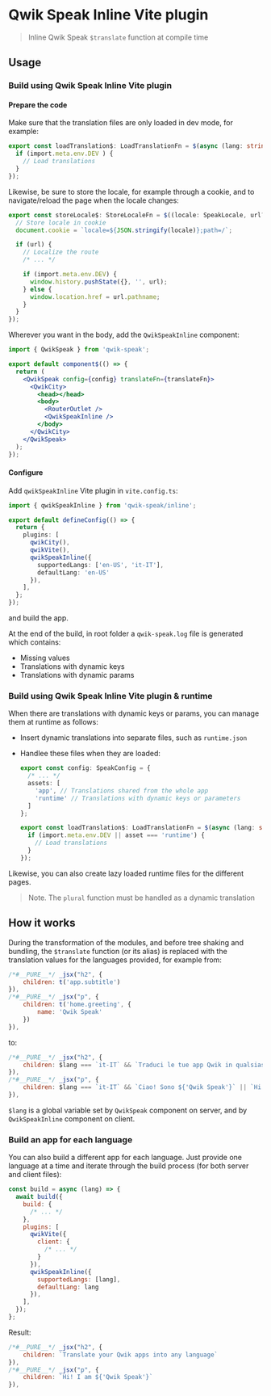 # Qwik Speak Inline Vite plugin

> Inline Qwik Speak `$translate` function at compile time

## Usage
### Build using Qwik Speak Inline Vite plugin
#### Prepare the code
Make sure that the translation files are only loaded in dev mode, for example:
```typescript
export const loadTranslation$: LoadTranslationFn = $(async (lang: string, asset: string, url?: URL) => {
  if (import.meta.env.DEV ) {
    // Load translations
  }
});
```
Likewise, be sure to store the locale, for example through a cookie, and to navigate/reload the page when the locale changes:
```typescript
export const storeLocale$: StoreLocaleFn = $((locale: SpeakLocale, url?: URL) => {
  // Store locale in cookie 
  document.cookie = `locale=${JSON.stringify(locale)};path=/`;

  if (url) {
    // Localize the route
    /* ... */

    if (import.meta.env.DEV) {
      window.history.pushState({}, '', url);
    } else {
      window.location.href = url.pathname;
    }
  }
});
```
Wherever you want in the body, add the `QwikSpeakInline` component:
```jsx
import { QwikSpeak } from 'qwik-speak';

export default component$(() => {
  return (
    <QwikSpeak config={config} translateFn={translateFn}>
      <QwikCity>
        <head></head>
        <body>
          <RouterOutlet />
          <QwikSpeakInline />
        </body>
      </QwikCity>
    </QwikSpeak>
  );
});
```
#### Configure
Add `qwikSpeakInline` Vite plugin in `vite.config.ts`:
```typescript
import { qwikSpeakInline } from 'qwik-speak/inline';

export default defineConfig(() => {
  return {
    plugins: [
      qwikCity(),
      qwikVite(),
      qwikSpeakInline({
        supportedLangs: ['en-US', 'it-IT'],
        defaultLang: 'en-US'
      }),
    ],
  };
});
```
and build the app.

At the end of the build, in root folder a `qwik-speak.log` file is generated which contains:
- Missing values
- Translations with dynamic keys
- Translations with dynamic params

### Build using Qwik Speak Inline Vite plugin & runtime
When there are translations with dynamic keys or params, you can manage them at runtime as follows:
- Insert dynamic translations into separate files, such as `runtime.json`
- Handlee these files when they are loaded:
  
  ```typescript
  export const config: SpeakConfig = {
    /* ... */
    assets: [
      'app', // Translations shared from the whole app
      'runtime' // Translations with dynamic keys or parameters
    ]
  };
  ```
  ```typescript
  export const loadTranslation$: LoadTranslationFn = $(async (lang: string, asset: string, url?: URL) => {
    if (import.meta.env.DEV || asset === 'runtime') {
      // Load translations
    }
  });
  ```
Likewise, you can also create lazy loaded runtime files for the different pages.

> Note. The `plural` function must be handled as a dynamic translation

## How it works
During the transformation of the modules, and before tree shaking and bundling, the `$translate` function (or its alias) is replaced with the translation values for the languages provided, for example from:
```javascript
/*#__PURE__*/ _jsx("h2", {
    children: t('app.subtitle')
}),
/*#__PURE__*/ _jsx("p", {
    children: t('home.greeting', {
        name: 'Qwik Speak'
    })
}),
```
to:
```javascript
/*#__PURE__*/ _jsx("h2", {
    children: $lang === `it-IT` && `Traduci le tue app Qwik in qualsiasi lingua` || `Translate your Qwik apps into any language`
}),
/*#__PURE__*/ _jsx("p", {
    children: $lang === `it-IT` && `Ciao! Sono ${'Qwik Speak'}` || `Hi! I am ${'Qwik Speak'}`
}),
```
`$lang` is a global variable set by `QwikSpeak` component on server, and by `QwikSpeakInline` component on client.

### Build an app for each language
You can also build a different app for each language. Just provide one language at a time and iterate through the build process (for both server and client files):
```javascript
const build = async (lang) => {
  await build({
    build: {
      /* ... */
    },
    plugins: [
      qwikVite({
        client: {
          /* ... */
        }
      }),
      qwikSpeakInline({
        supportedLangs: [lang],
        defaultLang: lang
      }),
    ],
  });
};
```
Result:
```javascript
/*#__PURE__*/ _jsx("h2", {
    children: `Translate your Qwik apps into any language`
}),
/*#__PURE__*/ _jsx("p", {
    children: `Hi! I am ${'Qwik Speak'}`
}),
```